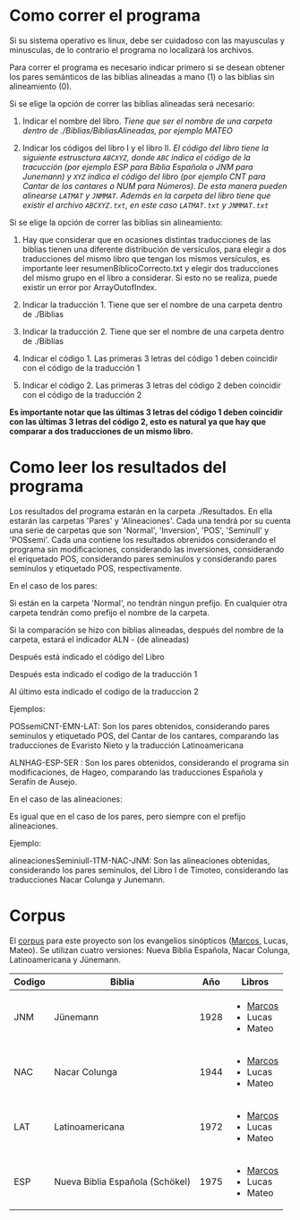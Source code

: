 # Como correr el programa

Si su sistema operativo es linux, debe ser cuidadoso con las mayusculas y minusculas, de lo contrario el programa no localizará los archivos.

Para correr el programa es necesario indicar primero si se desean obtener los pares semánticos de las biblias alineadas a mano (1) o las biblias sin alineamiento (0). 

Si se elige la opción de correr las biblias alineadas será necesario:

   1. Indicar el nombre del libro. *Tiene que ser el nombre de una carpeta dentro de ./Biblias/BibliasAlineadas, por ejemplo MATEO*
   
   2. Indicar los códigos del libro I y el libro II. *El código del libro tiene la siguiente estrusctura `ABCXYZ`, donde `ABC` indica el código de la tracucción (por ejemplo ESP para Biblia Española o JNM para Junemann) y `XYZ` indica el código del libro (por ejemplo CNT para Cantar de los cantares o NUM para Números). De esta manera pueden alinearse `LATMAT` y `JNMMAT`. Además en la carpeta del libro tiene que existir el archivo `ABCXYZ.txt`, en este caso `LATMAT.txt` y `JNMMAT.txt`*

Si se elige la opción de correr las biblias sin alineamiento:

   1. Hay que considerar que en ocasiones distintas traducciones de las biblias tienen una diferente distribución de versículos, para elegir a dos traducciones del mismo libro que tengan los mismos versículos, es importante leer resumenBíblicoCorrecto.txt y elegir dos traducciones del mismo grupo en el libro a considerar. Si esto no se realiza, puede existir un error por ArrayOutofIndex.
   
   2. Indicar la traducción 1. Tiene que ser el nombre de una carpeta dentro de ./Biblias
   
   3. Indicar la traducción 2. Tiene que ser el nombre de una carpeta dentro de ./Biblias
   
   4. Indicar el código 1. Las primeras 3 letras del código 1 deben coincidir con el código de la traducción 1
   
   5. Indicar el código 2. Las primeras 3 letras del código 2 deben coincidir con el código de la traducción 2
  
**Es importante notar que las últimas 3 letras del código 1 deben coincidir con las últimas 3 letras del código 2, esto es natural ya que hay que comparar a dos traducciones de un mismo libro.**


# Como leer los resultados del programa
Los resultados del programa estarán en la carpeta ./Resultados. En ella estarán las carpetas 'Pares' y 'Alineaciones'. Cada una tendrá por su cuenta una serie de carpetas que son 'Normal', 'Inversion', 'POS', 'Seminull' y 'POSsemi'. Cada una contiene los resultados obrenidos considerando el programa sin modificaciones, considerando las inversiones, considerando el eriquetado POS, considerando pares seminulos y considerando pares seminulos y etiquetado POS, respectivamente.

En el caso de los pares:

Si están en la carpeta 'Normal', no tendrán ningun prefijo. En cualquier otra carpeta tendrán como prefijo el nombre de la carpeta.

Si la comparación se hizo con biblias alineadas, después del nombre de la carpeta, estará el indicador ALN - (de alineadas)

Después está indicado el código del Libro

Después esta indicado el codigo de la traducción 1 

Al último esta indicado el codigo de la traduccion 2

Ejemplos: 

POSsemiCNT-EMN-LAT: Son los pares obtenidos, considerando pares seminulos y etiquetado POS, del Cantar de los cantares, comparando las traducciones de Evaristo Nieto y la traducción Latinoamericana

ALNHAG-ESP-SER : Son los pares obtenidos, considerando el programa sin modificaciones, de Hageo, comparando las traducciones Española y Serafín de Ausejo.

En el caso de las alineaciones:

Es igual que en el caso de los pares, pero siempre con el prefijo alineaciones.

Ejemplo:

alineacionesSeminiull-1TM-NAC-JNM: Son las alineaciones obtenidas, considerando los pares seminulos, del Libro I de Timoteo, considerando las traducciones Nacar Colunga y Junemann.

# Corpus

El [corpus](https://github.com/GIL-UNAM/SpanishParaphraseCorpora/tree/main/Biblias) para este proyecto son los evangelios sinópticos ([Marcos](https://github.com/GIL-UNAM/SpanishParaphraseCorpora/tree/main/Biblias/Marcos), Lucas, Mateo). Se utilizan cuatro versiones: Nueva Biblia Española, Nacar Colunga, Latinoamericana y Jünemann.

| Codigo | Biblia | Año | Libros |
| --- | --- | --- | --- |
| JNM | Jünemann | 1928 | <ul><li>[Marcos](https://github.com/GIL-UNAM/SpanishParaphraseCorpora/blob/main/Biblias/Marcos/JNMMAR.txt)</li> <li>Lucas</li> <li>Mateo</li></ul> |
| NAC | Nacar Colunga | 1944 |  <ul><li>[Marcos](https://github.com/GIL-UNAM/SpanishParaphraseCorpora/blob/main/Biblias/Marcos/NACMAR.txt)</li> <li>Lucas</li> <li>Mateo</li></ul>  |
| LAT | Latinoamericana | 1972 |  <ul><li>[Marcos](https://github.com/GIL-UNAM/SpanishParaphraseCorpora/blob/main/Biblias/Marcos/LATMAR.txt)</li> <li>Lucas</li> <li>Mateo</li></ul>  |
| ESP | Nueva Biblia Española (Schökel) | 1975 |  <ul><li>[Marcos](https://github.com/GIL-UNAM/SpanishParaphraseCorpora/blob/main/Biblias/Marcos/ESPMAR.txt)</li> <li>Lucas</li> <li>Mateo</li></ul>  |
